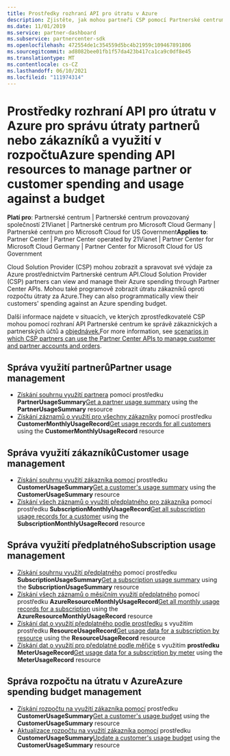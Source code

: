 ```yaml
---
title: Prostředky rozhraní API pro útratu v Azure
description: Zjistěte, jak mohou partneři CSP pomocí Partnerské centrum API zobrazit a spravovat útraty a využití Azure partnerů a zákazníků v jejich rozpočtech.
ms.date: 11/01/2019
ms.service: partner-dashboard
ms.subservice: partnercenter-sdk
ms.openlocfilehash: 472554de1c354559d5bc4b21959c109467891806
ms.sourcegitcommit: ad8082bee01fb1f57da423b417ca1ca9c0df8e45
ms.translationtype: MT
ms.contentlocale: cs-CZ
ms.lasthandoff: 06/10/2021
ms.locfileid: "111974314"
---
```

# <a name="azure-spending-api-resources-to-manage-partner-or-customer-spending-and-usage-against-a-budget"></a><span data-ttu-id="74f9c-103">Prostředky rozhraní API pro útratu v Azure pro správu útraty partnerů nebo zákazníků a využití v rozpočtu</span><span class="sxs-lookup"><span data-stu-id="74f9c-103">Azure spending API resources to manage partner or customer spending and usage against a budget</span></span> 

<span data-ttu-id="74f9c-104">**Platí pro**: Partnerské centrum | Partnerské centrum provozovaný společností 21Vianet | Partnerské centrum pro Microsoft Cloud Germany | Partnerské centrum pro Microsoft Cloud for US Government</span><span class="sxs-lookup"><span data-stu-id="74f9c-104">**Applies to**: Partner Center | Partner Center operated by 21Vianet | Partner Center for Microsoft Cloud Germany | Partner Center for Microsoft Cloud for US Government</span></span>

<span data-ttu-id="74f9c-105">Cloud Solution Provider (CSP) mohou zobrazit a spravovat své výdaje za Azure prostřednictvím Partnerské centrum API.</span><span class="sxs-lookup"><span data-stu-id="74f9c-105">Cloud Solution Provider (CSP) partners can view and manage their Azure spending through Partner Center APIs.</span></span> <span data-ttu-id="74f9c-106">Mohou také programově zobrazit útratu zákazníků oproti rozpočtu útraty za Azure.</span><span class="sxs-lookup"><span data-stu-id="74f9c-106">They can also programmatically view their customers' spending against an Azure spending budget.</span></span>

<span data-ttu-id="74f9c-107">Další informace najdete v situacích, ve kterých zprostředkovatelé CSP mohou pomocí rozhraní API Partnerské centrum ke správě zákaznických a partnerských účtů a [objednávek.](scenarios.md)</span><span class="sxs-lookup"><span data-stu-id="74f9c-107">For more information, see [scenarios in which CSP partners can use the Partner Center APIs to manage customer and partner accounts and orders](scenarios.md).</span></span>

## <a name="partner-usage-management"></a><span data-ttu-id="74f9c-108">Správa využití partnerů</span><span class="sxs-lookup"><span data-stu-id="74f9c-108">Partner usage management</span></span>

- <span data-ttu-id="74f9c-109">[Získání souhrnu využití partnera](get-a-partner-usage-summary.md) pomocí prostředku **PartnerUsageSummary**</span><span class="sxs-lookup"><span data-stu-id="74f9c-109">[Get a partner usage summary](get-a-partner-usage-summary.md) using the **PartnerUsageSummary** resource</span></span>
- <span data-ttu-id="74f9c-110">[Získání záznamů o využití pro všechny zákazníky](get-a-customer-s-usage-records.md) pomocí prostředku **CustomerMonthlyUsageRecord**</span><span class="sxs-lookup"><span data-stu-id="74f9c-110">[Get usage records for all customers](get-a-customer-s-usage-records.md) using the **CustomerMonthlyUsageRecord** resource</span></span>

## <a name="customer-usage-management"></a><span data-ttu-id="74f9c-111">Správa využití zákazníků</span><span class="sxs-lookup"><span data-stu-id="74f9c-111">Customer usage management</span></span>

- <span data-ttu-id="74f9c-112">[Získání souhrnu využití zákazníka pomocí](get-a-customer-usage-summary.md) prostředku **CustomerUsageSummary**</span><span class="sxs-lookup"><span data-stu-id="74f9c-112">[Get a customer's usage summary](get-a-customer-usage-summary.md) using the **CustomerUsageSummary** resource</span></span>
- <span data-ttu-id="74f9c-113">[Získání všech záznamů o využití předplatného pro zákazníka](get-a-customer-subscription-s-usage-records.md) pomocí prostředku **SubscriptionMonthlyUsageRecord**</span><span class="sxs-lookup"><span data-stu-id="74f9c-113">[Get all subscription usage records for a customer](get-a-customer-subscription-s-usage-records.md) using the **SubscriptionMonthlyUsageRecord** resource</span></span>

## <a name="subscription-usage-management"></a><span data-ttu-id="74f9c-114">Správa využití předplatného</span><span class="sxs-lookup"><span data-stu-id="74f9c-114">Subscription usage management</span></span>

- <span data-ttu-id="74f9c-115">[Získání souhrnu využití předplatného](get-a-customer-subscription-usage-summary.md) pomocí prostředku **SubscriptionUsageSummary**</span><span class="sxs-lookup"><span data-stu-id="74f9c-115">[Get a subscription usage summary](get-a-customer-subscription-usage-summary.md) using the **SubscriptionUsageSummary** resource</span></span>
- <span data-ttu-id="74f9c-116">[Získání všech záznamů o měsíčním využití předplatného](get-all-monthly-usage-records-for-a-subscription.md) pomocí prostředku **AzureResourceMonthlyUsageRecord**</span><span class="sxs-lookup"><span data-stu-id="74f9c-116">[Get all monthly usage records for a subscription](get-all-monthly-usage-records-for-a-subscription.md) using the **AzureResourceMonthlyUsageRecord** resource</span></span>
- <span data-ttu-id="74f9c-117">[Získání dat o využití předplatného podle prostředku](get-a-customer-subscription-resource-usage-records.md) s využitím prostředku **ResourceUsageRecord**</span><span class="sxs-lookup"><span data-stu-id="74f9c-117">[Get usage data for a subscription by resource](get-a-customer-subscription-resource-usage-records.md) using the **ResourceUsageRecord** resource</span></span>
- <span data-ttu-id="74f9c-118">[Získání dat o využití pro předplatné podle měřiče](get-a-customer-subscription-meter-usage-records.md) s využitím **prostředku MeterUsageRecord**</span><span class="sxs-lookup"><span data-stu-id="74f9c-118">[Get usage data for a subscription by meter](get-a-customer-subscription-meter-usage-records.md) using the **MeterUsageRecord** resource</span></span>

## <a name="azure-spending-budget-management"></a><span data-ttu-id="74f9c-119">Správa rozpočtu na útratu v Azure</span><span class="sxs-lookup"><span data-stu-id="74f9c-119">Azure spending budget management</span></span>

- <span data-ttu-id="74f9c-120">[Získání rozpočtu na využití zákazníka pomocí](get-a-customer-s-usage-spending-budget.md) prostředku **CustomerUsageSummary**</span><span class="sxs-lookup"><span data-stu-id="74f9c-120">[Get a customer's usage budget](get-a-customer-s-usage-spending-budget.md) using the **CustomerUsageSummary** resource</span></span>
- <span data-ttu-id="74f9c-121">[Aktualizace rozpočtu na využití zákazníka pomocí](update-a-customer-s-usage-spending-budget.md) prostředku **CustomerUsageSummary**</span><span class="sxs-lookup"><span data-stu-id="74f9c-121">[Update a customer's usage budget](update-a-customer-s-usage-spending-budget.md) using the **CustomerUsageSummary** resource</span></span>
